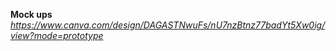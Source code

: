 


**Mock ups**
_https://www.canva.com/design/DAGASTNwuFs/nU7nzBtnz77badYt5Xw0ig/view?mode=prototype_
